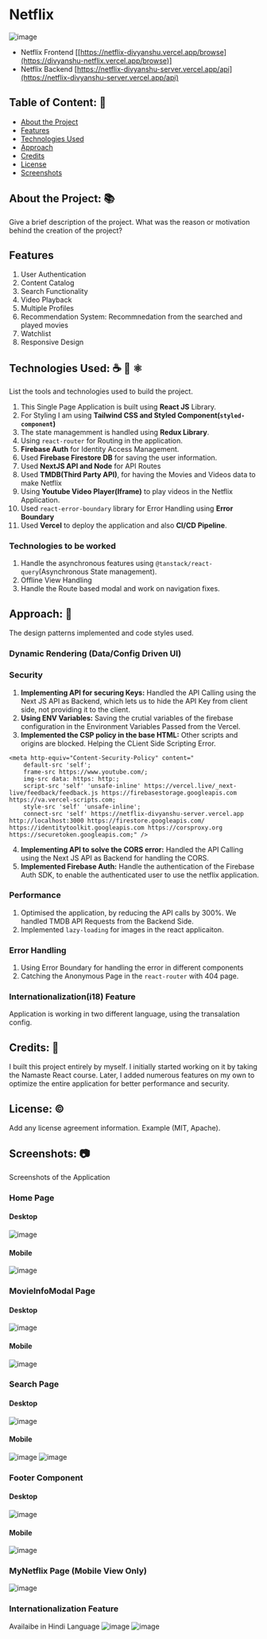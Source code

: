 # Netflix
![image](https://github.com/d2207-sahu/netflix/assets/55633712/c57c6a57-b1d9-4cb9-93a1-13f4f7a582d4)
* Netflix Frontend
[[https://netflix-divyanshu.vercel.app/browse](https://divyanshu-netflix.vercel.app/browse)]
* Netflix Backend
[https://netflix-divyanshu-server.vercel.app/api](https://netflix-divyanshu-server.vercel.app/api)

## Table of Content: 📑
- [About the Project](#about-the-project)
- [Features](#Features)
- [Technologies Used](#technologies-used)
- [Approach](#approach)
- [Credits](#credits)
- [License](#license)
- [Screenshots](#screenshots)

## About the Project: 📚
Give a brief description of the project. What was the reason or motivation behind the creation of the project?

## Features
1. User Authentication
2. Content Catalog
3. Search Functionality
4. Video Playback
5. Multiple Profiles
6. Recommendation System: Recommnedation from the searched and played movies
7. Watchlist
8. Responsive Design

## Technologies Used: ☕️ 🐍 ⚛️
List the tools and technologies used to build the project. 

1. This Single Page Application is built using **React JS** Library. 
2. For Styling I am using **Tailwind CSS and Styled Component(`styled-component`)**
3. The state managemment is handled using **Redux Library**.
4. Using ``react-router`` for Routing in the application.
5. **Firebase Auth** for Identity Access Management.  
6. Used **Firebase Firestore DB** for saving the user information.
7. Used **NextJS API and Node** for API Routes
8. Used **TMDB(Third Party API)**, for having the Movies and Videos data to make Netflix
9. Using **Youtube Video Player(Iframe)** to play videos in the Netflix Application.
10. Used `react-error-boundary` library for Error Handling using **Error Boundary**
10. Used **Vercel** to deploy the application and also **CI/CD Pipeline**.

### Technologies to be worked
1. Handle the asynchronous features using `@tanstack/react-query`(Asynchronous State management).
2. Offline View Handling
3. Handle the Route based modal and work on navigation fixes.

## Approach: 🚶
The design patterns implemented and code styles used.

### Dynamic Rendering (Data/Config Driven UI)

### Security
1. **Implementing API for securing Keys:** Handled the API Calling using the Next JS API as Backend, which lets us to hide the API Key from client side, not providing it to the client.
2. **Using ENV Variables:** Saving the crutial variables of the firebase configuration in the Environment Variables Passed from the Vercel.
3. **Implemented the CSP policy in the base HTML:** Other scripts and origins are blocked. Helping the CLient Side Scripting Error.
```
<meta http-equiv="Content-Security-Policy" content="
    default-src 'self';
    frame-src https://www.youtube.com/;
    img-src data: https: http:;
    script-src 'self' 'unsafe-inline' https://vercel.live/_next-live/feedback/feedback.js https://firebasestorage.googleapis.com https://va.vercel-scripts.com;
    style-src 'self' 'unsafe-inline'; 
    connect-src 'self' https://netflix-divyanshu-server.vercel.app http://localhost:3000 https://firestore.googleapis.com/ https://identitytoolkit.googleapis.com https://corsproxy.org https://securetoken.googleapis.com;" />
```
4. **Implementing API to solve the CORS error:** Handled the API Calling using the Next JS API as Backend for handling the CORS.
5. **Implemented Firebase Auth:** Handle the authentication of the Firebase Auth SDK, to enable the authenticated user to use the netflix application.

### Performance
1. Optimised the application, by reducing the API calls by 300%. We handled TMDB API Requests from the Backend Side.
2. Implemented `lazy-loading` for images in the react applicaiton. 

### Error Handling
1. Using Error Boundary for handling the error in different components
2. Catching the Anonymous Page in the `react-router` with 404 page.

### Internationalization(i18) Feature
Application is working in two different language, using the transalation config.

## Credits: 📝
I built this project entirely by myself. I initially started working on it by taking the Namaste React course. Later, I added numerous features on my own to optimize the entire application for better performance and security.

## License: ©️
Add any license agreement information. Example (MIT, Apache).

## Screenshots: 📷
Screenshots of the Application

### Home Page

#### Desktop
![image](https://github.com/d2207-sahu/netflix/assets/55633712/c57c6a57-b1d9-4cb9-93a1-13f4f7a582d4)
#### Mobile
![image](https://github.com/d2207-sahu/netflix/assets/55633712/0f4202cc-0e74-4138-81e4-2905bdfdd123)

### MovieInfoModal Page

#### Desktop
![image](https://github.com/d2207-sahu/netflix/assets/55633712/76be2452-e790-4d52-a61b-fa0a5d2acc41)
#### Mobile
![image](https://github.com/d2207-sahu/netflix/assets/55633712/625577f2-8390-40bb-844d-95f75753654b)

### Search Page

#### Desktop 
![image](https://github.com/d2207-sahu/netflix/assets/55633712/bf6df060-1c11-438b-8876-e3fdca737712)
#### Mobile
![image](https://github.com/d2207-sahu/netflix/assets/55633712/24ff1f11-e825-42b9-af01-7741677a3ae6)
![image](https://github.com/d2207-sahu/netflix/assets/55633712/3956a72f-4601-4cc3-abe3-bd05eaeb2284)

### Footer Component

#### Desktop
![image](https://github.com/d2207-sahu/netflix/assets/55633712/fdfeed61-a758-4ab5-a780-e54901ac523e)
#### Mobile
![image](https://github.com/d2207-sahu/netflix/assets/55633712/49dc66d9-588c-4f4c-a289-1c6d6e251b70)

### MyNetflix Page (Mobile View Only)
![image](https://github.com/d2207-sahu/netflix/assets/55633712/38d789d5-eb6e-490a-942b-65fe42eba41e)

### Internationalization Feature
Availaibe in Hindi Language
![image](https://github.com/d2207-sahu/netflix/assets/55633712/3124c489-ec9a-46e7-82b9-79cd47f853b1)
![image](https://github.com/d2207-sahu/netflix/assets/55633712/c932ae1c-045e-49d0-ad5d-e63bfec7158c)

[def]: #screenshots
